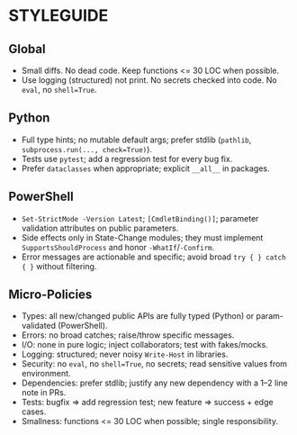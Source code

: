 # STYLEGUIDE

## Global
- Small diffs. No dead code. Keep functions <= 30 LOC when possible.
- Use logging (structured) not print. No secrets checked into code. No `eval`, no `shell=True`.

## Python
- Full type hints; no mutable default args; prefer stdlib (`pathlib`, `subprocess.run(..., check=True)`).
- Tests use `pytest`; add a regression test for every bug fix.
- Prefer `dataclasses` when appropriate; explicit `__all__` in packages.

## PowerShell
- `Set-StrictMode -Version Latest`; `[CmdletBinding()]`; parameter validation attributes on public parameters.
- Side effects only in State-Change modules; they must implement `SupportsShouldProcess` and honor `-WhatIf`/`-Confirm`.
- Error messages are actionable and specific; avoid broad `try { } catch { }` without filtering.

## Micro-Policies
- Types: all new/changed public APIs are fully typed (Python) or param-validated (PowerShell).
- Errors: no broad catches; raise/throw specific messages.
- I/O: none in pure logic; inject collaborators; test with fakes/mocks.
- Logging: structured; never noisy `Write-Host` in libraries.
- Security: no `eval`, no `shell=True`, no secrets; read sensitive values from environment.
- Dependencies: prefer stdlib; justify any new dependency with a 1–2 line note in PRs.
- Tests: bugfix => add regression test; new feature => success + edge cases.
- Smallness: functions <= 30 LOC when possible; single responsibility.


